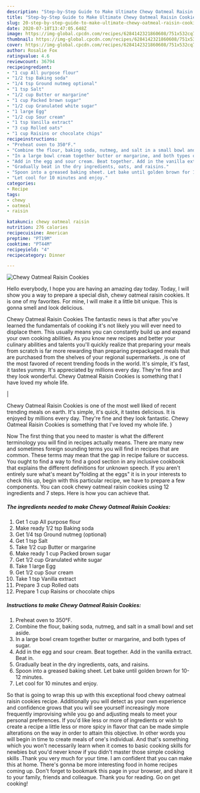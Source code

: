 ```yaml
---
description: "Step-by-Step Guide to Make Ultimate Chewy Oatmeal Raisin Cookies"
title: "Step-by-Step Guide to Make Ultimate Chewy Oatmeal Raisin Cookies"
slug: 20-step-by-step-guide-to-make-ultimate-chewy-oatmeal-raisin-cookies
date: 2020-07-18T13:47:05.648Z
image: https://img-global.cpcdn.com/recipes/6284142321860608/751x532cq70/chewy-oatmeal-raisin-cookies-recipe-main-photo.jpg
thumbnail: https://img-global.cpcdn.com/recipes/6284142321860608/751x532cq70/chewy-oatmeal-raisin-cookies-recipe-main-photo.jpg
cover: https://img-global.cpcdn.com/recipes/6284142321860608/751x532cq70/chewy-oatmeal-raisin-cookies-recipe-main-photo.jpg
author: Rosalie Fox
ratingvalue: 4.6
reviewcount: 36794
recipeingredient:
- "1 cup All purpose flour"
- "1/2 tsp Baking soda"
- "1/4 tsp Ground nutmeg optional"
- "1 tsp Salt"
- "1/2 cup Butter or margarine"
- "1 cup Packed brown sugar"
- "1/2 cup Granulated white sugar"
- "1 large Egg"
- "1/2 cup Sour cream"
- "1 tsp Vanilla extract"
- "3 cup Rolled oats"
- "1 cup Raisins or chocolate chips"
recipeinstructions:
- "Preheat oven to 350°F."
- "Combine the flour, baking soda, nutmeg, and salt in a small bowl and set aside."
- "In a large bowl cream together butter or margarine, and both types of sugar."
- "Add in the egg and sour cream. Beat together. Add in the vanilla extract. Beat in."
- "Gradually beat in the dry ingredients, oats, and raisins."
- "Spoon into a greased baking sheet. Let bake until golden brown for 10-12 minutes."
- "Let cool for 10 minutes and enjoy."
categories:
- Recipe
tags:
- chewy
- oatmeal
- raisin

katakunci: chewy oatmeal raisin 
nutrition: 276 calories
recipecuisine: American
preptime: "PT19M"
cooktime: "PT44M"
recipeyield: "4"
recipecategory: Dinner

---
```



![Chewy Oatmeal Raisin Cookies](https://img-global.cpcdn.com/recipes/6284142321860608/751x532cq70/chewy-oatmeal-raisin-cookies-recipe-main-photo.jpg)

Hello everybody, I hope you are having an amazing day today. Today, I will show you a way to prepare a special dish, chewy oatmeal raisin cookies. It is one of my favorites. For mine, I will make it a little bit unique. This is gonna smell and look delicious.

Chewy Oatmeal Raisin Cookies The fantastic news is that after you've learned the fundamentals of cooking it's not likely you will ever need to displace them. This usually means you can constantly build up and expand your own cooking abilities. As you know new recipes and better your culinary abilities and talents you'll quickly realize that preparing your meals from scratch is far more rewarding than preparing prepackaged meals that are purchased from the shelves of your regional supermarkets.
,is one of the most favored of recent trending foods in the world. It's simple, it's fast, it tastes yummy. It's appreciated by millions every day. They're fine and they look wonderful. Chewy Oatmeal Raisin Cookies is something that I have loved my whole life.


|


Chewy Oatmeal Raisin Cookies is one of the most well liked of recent trending meals on earth. It's simple, it's quick, it tastes delicious. It is enjoyed by millions every day. They're fine and they look fantastic. Chewy Oatmeal Raisin Cookies is something that I've loved my whole life.
}

Now The first thing that you need to master is what the different terminology you will find in recipes actually means. There are many new and sometimes foreign sounding terms you will find in recipes that are common. These terms may mean that the gap in recipe failure or success. You ought to find a way to find a good section in any inclusive cookbook that explains the different definitions for unknown speech. If you aren't entirely sure what's meant by"folding at the eggs" it is in your interests to check this up,
begin with this particular recipe, we have to prepare a few components. You can cook chewy oatmeal raisin cookies using 12 ingredients and 7 steps. Here is how you can achieve that.

<!--inarticleads1-->

##### The ingredients needed to make Chewy Oatmeal Raisin Cookies:

1. Get 1 cup All purpose flour
1. Make ready 1/2 tsp Baking soda
1. Get 1/4 tsp Ground nutmeg (optional)
1. Get 1 tsp Salt
1. Take 1/2 cup Butter or margarine
1. Make ready 1 cup Packed brown sugar
1. Get 1/2 cup Granulated white sugar
1. Take 1 large Egg
1. Get 1/2 cup Sour cream
1. Take 1 tsp Vanilla extract
1. Prepare 3 cup Rolled oats
1. Prepare 1 cup Raisins or chocolate chips




<!--inarticleads2-->

##### Instructions to make Chewy Oatmeal Raisin Cookies:

1. Preheat oven to 350°F.
1. Combine the flour, baking soda, nutmeg, and salt in a small bowl and set aside.
1. In a large bowl cream together butter or margarine, and both types of sugar.
1. Add in the egg and sour cream. Beat together. Add in the vanilla extract. Beat in.
1. Gradually beat in the dry ingredients, oats, and raisins.
1. Spoon into a greased baking sheet. Let bake until golden brown for 10-12 minutes.
1. Let cool for 10 minutes and enjoy.




So that is going to wrap this up with this exceptional food chewy oatmeal raisin cookies recipe. Additionally you will detect as your own experience and confidence grows that you will see yourself increasingly more frequently improvising while you go and adjusting meals to meet your personal preferences. If you'd like less or more of ingredients or wish to create a recipe a little less or more spicy in flavor that can be made simple alterations on the way in order to attain this objective. In other words you will begin in time to create meals of one's individual. And that's something which you won't necessarily learn when it comes to basic cooking skills for newbies but you'd never know if you didn't master those simple cooking skills .Thank you very much for your time. I am confident that you can make this at home. There's gonna be more interesting food in home recipes coming up. Don't forget to bookmark this page in your browser, and share it to your family, friends and colleague. Thank you for reading. Go on get cooking!
